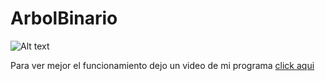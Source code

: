 # ArbolBinario
![Alt text](https://img.youtube.com/vi/MmA9ZJJhiYM/maxresdefault.jpg)


Para ver mejor el funcionamiento dejo un video de mi programa <a href="https://youtu.be/yniKYrOvKjY">click aqui</a>
